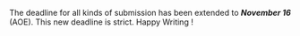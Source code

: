 The deadline for all kinds of submission has been extended to ***November 16*** (AOE). This new deadline is strict.  Happy Writing !  